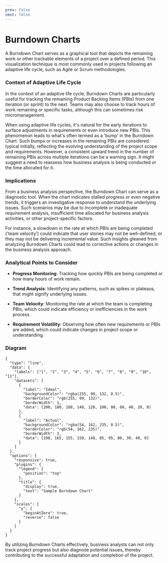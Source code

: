 ```yaml
---
prev: false
next: false
---
```


# Burndown Charts

A Burndown Chart serves as a graphical tool that depicts the remaining work or other trackable elements of a project over a defined period. This visualization technique is most commonly used in projects following an adaptive life cycle, such as Agile or Scrum methodologies.

### Context of Adaptive Life Cycle

In the context of an adaptive life cycle, Burndown Charts are particularly useful for tracking the remaining Product Backlog Items (PBIs) from one iteration (or sprint) to the next. Teams may also choose to track hours of work remaining or specific tasks, although this can sometimes risk micromanagement.

When using adaptive life cycles, it's natural for the early iterations to surface adjustments in requirements or even introduce new PBIs. This phenomenon leads to what's often termed as a 'bump' in the Burndown Chart. Such bumps or increases in the remaining PBIs are considered typical initially, reflecting the evolving understanding of the project scope and requirements. However, a consistent upward trend in the number of remaining PBIs across multiple iterations can be a warning sign. It might suggest a need to reassess how business analysis is being conducted or the time allocated for it.

### Implications

From a business analysis perspective, the Burndown Chart can serve as a diagnostic tool. When the chart indicates stalled progress or even negative trends, it triggers an investigative response to understand the underlying issues. Such scenarios may be due to incomplete or inadequate requirement analysis, insufficient time allocated for business analysis activities, or other project-specific factors.

For instance, a slowdown in the rate at which PBIs are being completed ('team velocity') could indicate that user stories may not be well-defined, or they may not be delivering incremental value. Such insights gleaned from analyzing Burndown Charts could lead to corrective actions or changes in the business analysis approach.

### Analytical Points to Consider

- **Progress Monitoring**: Tracking how quickly PBIs are being completed or how many hours of work remain.
- **Trend Analysis**: Identifying any patterns, such as spikes or plateaus, that might signify underlying issues.

- **Team Velocity**: Monitoring the rate at which the team is completing PBIs, which could indicate efficiency or inefficiencies in the work process.

- **Requirement Volatility**: Observing how often new requirements or PBIs are added, which could indicate changes in project scope or understanding.

### Diagram

```chart
{
  "type": "line",
  "data": {
    "labels": ["1", "2", "3", "4", "5", "6", "7", "8", "9", "10", "11"],
    "datasets": [
      {
        "label": "Ideal",
        "backgroundColor": "rgba(255, 99, 132, 0.5)",
        "borderColor": "rgb(255, 99, 132)",
        "borderWidth": 1,
        "data": [200, 180, 160, 140, 120, 100, 80, 60, 40, 20, 0]
      },
      {
        "label": "Actual",
        "backgroundColor": "rgba(54, 162, 235, 0.5)",
        "borderColor": "rgb(54, 162, 235)",
        "borderWidth": 1,
        "data": [198, 165, 155, 150, 140, 85, 95, 80, 30, 40, 0]
      }
    ]
  },
  "options": {
    "responsive": true,
    "plugins": {
      "legend": {
        "position": "top"
      },
      "title": {
        "display": true,
        "text": "Sample Burndown Chart"
      }
    },
    "scales": {
      "y": {
        "beginAtZero": true,
        "reverse": false
      }
    }
  }
}

```

By utilizing Burndown Charts effectively, business analysts can not only track project progress but also diagnose potential issues, thereby contributing to the successful adaptation and completion of the project.
